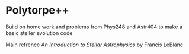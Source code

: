 # Polytorpe++ #
Build on home work and problems from Phys248 and Astr404 to make a basic steller evolution code

Main refrence *An Introduction to Stellar Astrophysics* by Francis LeBlanc
